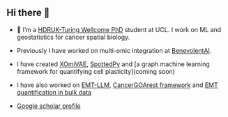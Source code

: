 ## Hi there 👋

- 🔭 I’m a [HDRUK-Turing Wellcome PhD](https://www.hdruk.ac.uk/study-and-train/study/phd/hdr-uk-turing-wellcome-phd-programme-in-health-data-science/) student at UCL. I work on ML and geostatistics for cancer spatial biology.
- Previously I have worked on multi-omic integration at [BenevolentAI](https://www.benevolent.com/). 
- I have created [XOmiVAE](https://github.com/zhangxiaoyu11/XOmiVAE), [SpottedPy](https://github.com/secrierlab/SpottedPy) and [a graph machine learning framework for quantifying cell plasticity](coming soon)
- I have also worked on [EMT-LLM](https://github.com/secrierlab/EMT-LM), [CancerGOArest framework](https://github.com/secrierlab/CancerG0Arrest) and [EMT quantification in bulk data](https://github.com/secrierlab/EMT)

-  [Google scholar profile](https://www.linkedin.com/in/eloise-withnell-155716ab/)

